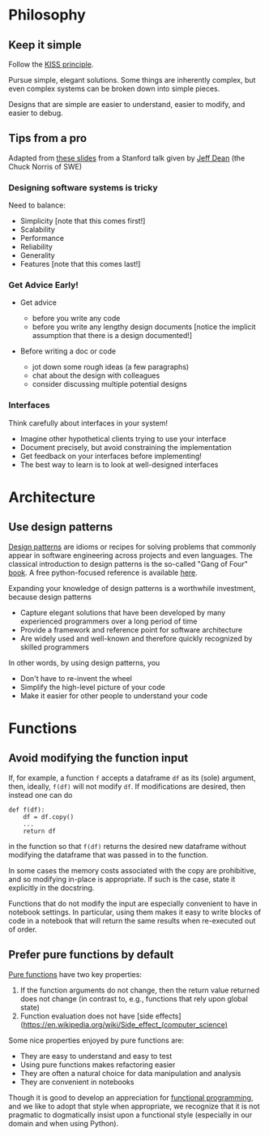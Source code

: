 # Philosophy

## Keep it simple

Follow the [KISS principle](https://en.wikipedia.org/wiki/KISS_principle).

Pursue simple, elegant solutions. Some things are inherently complex, but even
complex systems can be broken down into simple pieces.

Designs that are simple are easier to understand, easier to modify, and
easier to debug.

## Tips from a pro

Adapted from
[these slides](https://static.googleusercontent.com/media/research.google.com/en//people/jeff/stanford-295-talk.pdf)
from a Stanford talk given by
[Jeff Dean](https://en.wikipedia.org/wiki/Jeff_Dean_(computer_scientist))
(the Chuck Norris of SWE)

### Designing software systems is tricky

Need to balance:
  - Simplicity [note that this comes first!]
  - Scalability
  - Performance
  - Reliability
  - Generality
  - Features [note that this comes last!]

### Get Advice Early!

- Get advice
  - before you write any code
  - before you write any lengthy design documents [notice the implicit
    assumption that there is a design documented!]

- Before writing a doc or code
  - jot down some rough ideas (a few paragraphs)
  - chat about the design with colleagues
  - consider discussing multiple potential designs

### Interfaces

Think carefully about interfaces in your system!

- Imagine other hypothetical clients trying to use your interface
- Document precisely, but avoid constraining the implementation
- Get feedback on your interfaces before implementing!
- The best way to learn is to look at well-designed interfaces


# Architecture

## Use design patterns

[Design patterns](https://en.wikipedia.org/wiki/Software_design_pattern)
are idioms or recipes for solving problems that commonly appear in
software engineering across projects and even languages. The classical
introduction to design patterns is the so-called "Gang of Four"
[book](https://www.amazon.com/Design-Patterns-Object-Oriented-Addison-Wesley-Professional-ebook/dp/B000SEIBB8).
A free python-focused reference is available
[here](https://python-3-patterns-idioms-test.readthedocs.io/en/latest/).

Expanding your knowledge of design patterns is a worthwhile investment,
because design patterns
  - Capture elegant solutions that have been developed by many
    experienced programmers over a long period of time
  - Provide a framework and reference point for software architecture
  - Are widely used and well-known and therefore quickly recognized by skilled
    programmers

In other words, by using design patterns, you
  - Don't have to re-invent the wheel
  - Simplify the high-level picture of your code
  - Make it easier for other people to understand your code

# Functions

## Avoid modifying the function input

If, for example, a function `f` accepts a dataframe `df` as its (sole)
argument, then, ideally, `f(df)` will not modify `df`. If modifications are
desired, then instead one can do
```
def f(df):
    df = df.copy()
    ...
    return df
```
in the function so that `f(df)` returns the desired new dataframe without
modifying the dataframe that was passed in to the function.

In some cases the memory costs associated with the copy are prohibitive,
and so modifying in-place is appropriate. If such is the case, state it
explicitly in the docstring.

Functions that do not modify the input are especially convenient to have in
notebook settings. In particular, using them makes it easy to write blocks
of code in a notebook that will return the same results when re-executed
out of order.

## Prefer pure functions by default

[Pure functions](https://en.wikipedia.org/wiki/Pure_function)
have two key properties:
  1. If the function arguments do not change, then the return value returned
     does not change (in contrast to, e.g., functions that rely upon global
     state)
  2. Function evaluation does not have
     [side effects](https://en.wikipedia.org/wiki/Side_effect_(computer_science)
     
Some nice properties enjoyed by pure functions are:
  - They are easy to understand and easy to test
  - Using pure functions makes refactoring easier
  - They are often a natural choice for data manipulation and analysis
  - They are convenient in notebooks

Though it is good to develop an appreciation for
[functional programming](https://en.wikipedia.org/wiki/Functional_programming),
and we like to adopt that style when appropriate, we recognize that it is not
pragmatic to dogmatically insist upon a functional style (especially in our
domain and when using Python). 

